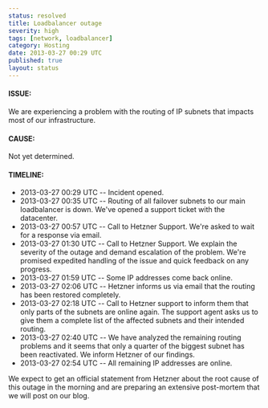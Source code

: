 ```yaml
---
status: resolved
title: Loadbalancer outage
severity: high
tags: [network, loadbalancer]
category: Hosting
date: 2013-03-27 00:29 UTC
published: true
layout: status
---
```


#### ISSUE:

We are experiencing a problem with the routing of IP subnets that impacts most of our infrastructure. 


#### CAUSE:

Not yet determined.


#### TIMELINE:

* 2013-03-27 00:29 UTC -- Incident opened. 
* 2013-03-27 00:35 UTC -- Routing of all failover subnets to our main loadbalancer is down. We've opened a support ticket with the datacenter.
* 2013-03-27 00:57 UTC -- Call to Hetzner Support. We're asked to wait for a response via email.
* 2013-03-27 01:30 UTC -- Call to Hetzner Support. We explain the severity of the outage and demand escalation of the problem. We're promised expedited handling of the issue and quick feedback on any progress.
* 2013-03-27 01:59 UTC -- Some IP addresses come back online.
* 2013-03-27 02:06 UTC -- Hetzner informs us via email that the routing has been restored completely.
* 2013-03-27 02:18 UTC -- Call to Hetzner support to inform them that only parts of the subnets are online again. The support agent asks us to give them a complete list of the affected subnets and their intended routing. 
* 2013-03-27 02:40 UTC -- We have analyzed the remaining routing problems and it seems that only a quarter of the biggest subnet has been reactivated. We inform Hetzner of our findings.
* 2013-03-27 02:54 UTC -- All remaining IP addresses are online. 

We expect to get an official statement from Hetzner about the root cause of this outage in the morning and are preparing an extensive post-mortem that we will post on our blog.
